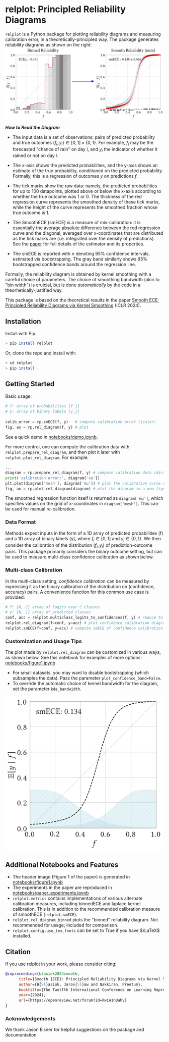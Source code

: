# relplot: Principled Reliability Diagrams

`relplot` is a Python package for plotting reliability diagrams and measuring calibration error,
in a theoretically-principled way.
The package generates reliability diagrams as shown on the right:
![](imgs/hero.png)

***How to Read the Diagram***

* The input data is a set of observations:
pairs of predicted probability and true outcomes $(f_i, y_i) \in [0, 1] \times \{0, 1\}$.
For example, $f_i$ may be the forecasted "chance of rain" on day $i$, and
$y_i$ the indicator of whether it rained or not on day $i$.

* The x-axis shows the predicted probabilities,
and the y-axis shows an estimate of the true probability,
conditioned on the predicted probability. Formally, this is a regression
of outcomes $y$ on predictions $f$.

* The tick marks show the raw data:
namely, the predicted probabilities for up to 100 datapoints,
plotted above or below the x-axis according to whether the true outcome was 1 or 0.
The thickness of the red regression curve represents the smoothed density of these tick marks, while the height of the curve represents the smoothed fraction whose true outcome is 1.

* The SmoothECE (smECE) is a measure of mis-calibration:
it is essentially the average absolute difference
between the red regression curve
and the diagonal, averaged over x-coordinates
that are distributed as the tick marks are
(i.e. integrated over the density of predictions).
See the [paper](https://arxiv.org/abs/2309.12236) for
full details of the estimator and its properties.

* The smECE is reported with $\pm$ denoting 95% confidence intervals, estimated
via bootstrapping. The gray band similarly shows 95% bootstrapped confidence bands around the regression line.

Formally, the reliability diagram is obtained by kernel smoothing with a careful choice of parameters. The choice of smoothing bandwidth (akin to "bin width")
is cruicial, but is done *automatically* by the code in a theorhetically-justified way.

This package is based on the theoretical results in
the paper
[Smooth ECE: Principled Reliability Diagrams via Kernel Smoothing](https://arxiv.org/abs/2309.12236) (ICLR 2024).


## Installation

Install with Pip:
```sh
> pip install relplot
```

Or, clone the repo and install with:
```sh
> cd relplot
> pip install .
```

## Getting Started 

Basic usage:

```python
# f: array of probabilities [f_i]
# y: array of binary labels [y_i]

calib_error = rp.smECE(f, y)   # compute calibration error (scalar)
fig, ax = rp.rel_diagram(f, y) # plot
```
See a quick demo in [notebooks/demo.ipynb](notebooks/demo.ipynb).

For more control, one can compute the calibration data with `relplot.prepare_rel_diagram`, and then plot it later with `relplot.plot_rel_diagram`.
For example:
```python
...
diagram = rp.prepare_rel_diagram(f, y) # compute calibration data (dictionary)
print('calibration error:', diagram['ce']) 
plt.plot(diagram['mesh'], diagram['mu']) # plot the calibration curve manually
fig, ax = rp.plot_rel_diagram(diagram) # plot the diagram in a new figure
```
The smoothed regression function itself is returned as `diagram['mu']`,
which specifies values on the grid of x-coordinates in `diagram['mesh']`.
This can be used for manual re-calibration.


### Data Format
Methods expect inputs in the form
of a 1D array of predicted probabilities (f) and a 1D array of binary labels (y),
where $f_i \in [0, 1]$ and $y_i \in \{0, 1\}$.
We then consider the calibration of the
distribution $(f_i, y_i)$ of prediction-outcome pairs.
This package primarily considers the binary outcome setting, but can be used
to measure multi-class confidence calibration as shown below.

### Multi-class Calibration
In the multi-class setting, *confidence calibration* can be measured by expressing it as the binary
calibration of the distribution on (confidence, accuracy) pairs.
A convenience function for this common use case is provided:
```python
# f: [N, C] array of logits over C classes
# y: [N, 1] array of predicted classes 
conf, acc = relplot.multiclass_logits_to_confidences(f, y) # reduce to binary setting
relplot.rel_diagram(f=conf, y=acc) # plot confidence calibration diagram
relplot.smECE(f=conf, y=acc) # compute smECE of confidence calibration
```

### Customization and Usage Tips
The plot made by `relplot.rel_diagram` can be customized in various ways, as shown below.
See this notebook for examples of more options: [notebooks/figure1.ipynb](./notebooks/figure1.ipynb)

* For small datasets, you may want to disable bootstrapping (which subsamples the data). Pass the parameter `plot_confidence_band=False`.
* To override the automatic choice of kernel bandwidth for the diagram, set the parameter `kde_bandwidth`.

![](imgs/simple_plot.png)


## Additional Notebooks and Features
- The header image (Figure 1 of the paper) is generated in [notebooks/figure1.ipynb](./notebooks/figure1.ipynb)
- The experiments in the paper are reproduced in [notebooks/paper_experiments.ipynb](./notebooks/paper_experiments.ipynb)
- `relplot.metrics` contains implementations of various alternate calibration measures, including binnedECE and laplace kernel calibration. This is in addition to the recommended calibration measure of smoothECE (`relplot.smECE`).
- `relplot.rel_diagram_binned` plots the "binned" reliability diagram. Not recommended for usage; included for comparison.
- `relplot.config.use_tex_fonts` can be set to True if you have $\LaTeX$ installed.






## Citation
If you use relplot in your work, please consider citing:


```bibtex
@inproceedings{blasiok2024smooth,
      title={Smooth {ECE}: Principled Reliability Diagrams via Kernel Smoothing},
      author={B{\l}asiok, Jaros{\l}aw and Nakkiran, Preetum},
      booktitle={The Twelfth International Conference on Learning Representations},
      year={2024},
      url={https://openreview.net/forum?id=XwiA1nDahv}
}
```

### Acknowledgements
We thank Jason Eisner for helpful suggestions on the package and documentation.